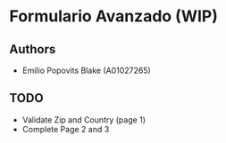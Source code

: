 # Formulario Avanzado (WIP)

## Authors
* Emilio Popovits Blake (A01027265)
## TODO
* Validate Zip and Country (page 1)
* Complete Page 2 and 3